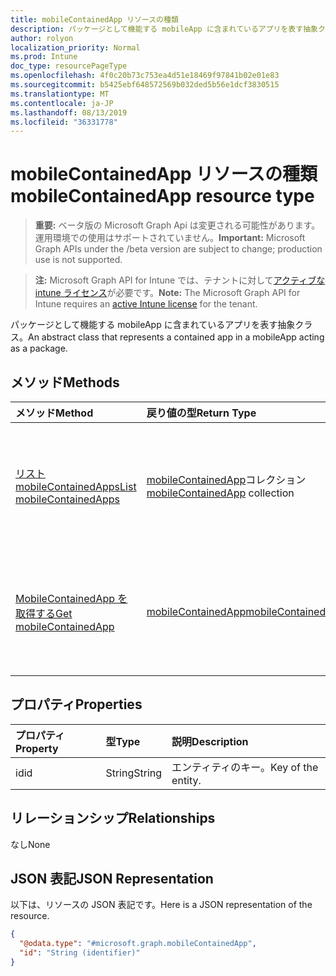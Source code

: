 ```yaml
---
title: mobileContainedApp リソースの種類
description: パッケージとして機能する mobileApp に含まれているアプリを表す抽象クラス。
author: rolyon
localization_priority: Normal
ms.prod: Intune
doc_type: resourcePageType
ms.openlocfilehash: 4f0c20b73c753ea4d51e18469f97841b02e01e83
ms.sourcegitcommit: b5425ebf648572569b032ded5b56e1dcf3830515
ms.translationtype: MT
ms.contentlocale: ja-JP
ms.lasthandoff: 08/13/2019
ms.locfileid: "36331778"
---
```

# <a name="mobilecontainedapp-resource-type"></a><span data-ttu-id="d72bb-103">mobileContainedApp リソースの種類</span><span class="sxs-lookup"><span data-stu-id="d72bb-103">mobileContainedApp resource type</span></span>

> <span data-ttu-id="d72bb-104">**重要:** ベータ版の Microsoft Graph Api は変更される可能性があります。運用環境での使用はサポートされていません。</span><span class="sxs-lookup"><span data-stu-id="d72bb-104">**Important:** Microsoft Graph APIs under the /beta version are subject to change; production use is not supported.</span></span>

> <span data-ttu-id="d72bb-105">**注:** Microsoft Graph API for Intune では、テナントに対して[アクティブな intune ライセンス](https://go.microsoft.com/fwlink/?linkid=839381)が必要です。</span><span class="sxs-lookup"><span data-stu-id="d72bb-105">**Note:** The Microsoft Graph API for Intune requires an [active Intune license](https://go.microsoft.com/fwlink/?linkid=839381) for the tenant.</span></span>

<span data-ttu-id="d72bb-106">パッケージとして機能する mobileApp に含まれているアプリを表す抽象クラス。</span><span class="sxs-lookup"><span data-stu-id="d72bb-106">An abstract class that represents a contained app in a mobileApp acting as a package.</span></span>

## <a name="methods"></a><span data-ttu-id="d72bb-107">メソッド</span><span class="sxs-lookup"><span data-stu-id="d72bb-107">Methods</span></span>
|<span data-ttu-id="d72bb-108">メソッド</span><span class="sxs-lookup"><span data-stu-id="d72bb-108">Method</span></span>|<span data-ttu-id="d72bb-109">戻り値の型</span><span class="sxs-lookup"><span data-stu-id="d72bb-109">Return Type</span></span>|<span data-ttu-id="d72bb-110">説明</span><span class="sxs-lookup"><span data-stu-id="d72bb-110">Description</span></span>|
|:---|:---|:---|
|[<span data-ttu-id="d72bb-111">リスト mobileContainedApps</span><span class="sxs-lookup"><span data-stu-id="d72bb-111">List mobileContainedApps</span></span>](../api/intune-apps-mobilecontainedapp-list.md)|<span data-ttu-id="d72bb-112">[mobileContainedApp](../resources/intune-apps-mobilecontainedapp.md)コレクション</span><span class="sxs-lookup"><span data-stu-id="d72bb-112">[mobileContainedApp](../resources/intune-apps-mobilecontainedapp.md) collection</span></span>|<span data-ttu-id="d72bb-113">[MobileContainedApp](../resources/intune-apps-mobilecontainedapp.md)オブジェクトのプロパティとリレーションシップをリストします。</span><span class="sxs-lookup"><span data-stu-id="d72bb-113">List properties and relationships of the [mobileContainedApp](../resources/intune-apps-mobilecontainedapp.md) objects.</span></span>|
|[<span data-ttu-id="d72bb-114">MobileContainedApp を取得する</span><span class="sxs-lookup"><span data-stu-id="d72bb-114">Get mobileContainedApp</span></span>](../api/intune-apps-mobilecontainedapp-get.md)|[<span data-ttu-id="d72bb-115">mobileContainedApp</span><span class="sxs-lookup"><span data-stu-id="d72bb-115">mobileContainedApp</span></span>](../resources/intune-apps-mobilecontainedapp.md)|<span data-ttu-id="d72bb-116">[MobileContainedApp](../resources/intune-apps-mobilecontainedapp.md)オブジェクトのプロパティとリレーションシップを読み取ります。</span><span class="sxs-lookup"><span data-stu-id="d72bb-116">Read properties and relationships of the [mobileContainedApp](../resources/intune-apps-mobilecontainedapp.md) object.</span></span>|

## <a name="properties"></a><span data-ttu-id="d72bb-117">プロパティ</span><span class="sxs-lookup"><span data-stu-id="d72bb-117">Properties</span></span>
|<span data-ttu-id="d72bb-118">プロパティ</span><span class="sxs-lookup"><span data-stu-id="d72bb-118">Property</span></span>|<span data-ttu-id="d72bb-119">型</span><span class="sxs-lookup"><span data-stu-id="d72bb-119">Type</span></span>|<span data-ttu-id="d72bb-120">説明</span><span class="sxs-lookup"><span data-stu-id="d72bb-120">Description</span></span>|
|:---|:---|:---|
|<span data-ttu-id="d72bb-121">id</span><span class="sxs-lookup"><span data-stu-id="d72bb-121">id</span></span>|<span data-ttu-id="d72bb-122">String</span><span class="sxs-lookup"><span data-stu-id="d72bb-122">String</span></span>|<span data-ttu-id="d72bb-123">エンティティのキー。</span><span class="sxs-lookup"><span data-stu-id="d72bb-123">Key of the entity.</span></span>|

## <a name="relationships"></a><span data-ttu-id="d72bb-124">リレーションシップ</span><span class="sxs-lookup"><span data-stu-id="d72bb-124">Relationships</span></span>
<span data-ttu-id="d72bb-125">なし</span><span class="sxs-lookup"><span data-stu-id="d72bb-125">None</span></span>

## <a name="json-representation"></a><span data-ttu-id="d72bb-126">JSON 表記</span><span class="sxs-lookup"><span data-stu-id="d72bb-126">JSON Representation</span></span>
<span data-ttu-id="d72bb-127">以下は、リソースの JSON 表記です。</span><span class="sxs-lookup"><span data-stu-id="d72bb-127">Here is a JSON representation of the resource.</span></span>
<!-- {
  "blockType": "resource",
  "keyProperty": "id",
  "@odata.type": "microsoft.graph.mobileContainedApp"
}
-->
``` json
{
  "@odata.type": "#microsoft.graph.mobileContainedApp",
  "id": "String (identifier)"
}
```



